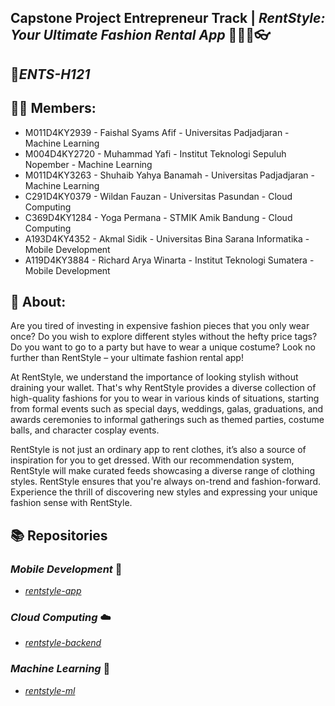 ## Capstone Project Entrepreneur Track | *RentStyle: Your Ultimate Fashion Rental App* 👗👘👔👓

## 🚀*ENTS-H121*
 
## 🧑‍💻 Members: 

* M011D4KY2939 - Faishal Syams Afif - Universitas Padjadjaran - Machine Learning
* M004D4KY2720 - Muhammad Yafi - Institut Teknologi Sepuluh Nopember - Machine Learning
* M011D4KY3263 - Shuhaib Yahya Banamah - Universitas Padjadjaran - Machine Learning
* C291D4KY0379 - Wildan Fauzan - Universitas Pasundan - Cloud Computing
* C369D4KY1284 - Yoga Permana - STMIK Amik Bandung - Cloud Computing
* A193D4KY4352 - Akmal Sidik - Universitas Bina Sarana Informatika - Mobile Development
* A119D4KY3884 - Richard Arya Winarta - Institut Teknologi Sumatera - Mobile Development

## 👔 About:

Are you tired of investing in expensive fashion pieces that you only wear once? Do you wish to explore different styles without the hefty price tags? Do you want to go to a party but have to wear a unique costume? Look no further than RentStyle – your ultimate fashion rental app!

At RentStyle, we understand the importance of looking stylish without draining your wallet. That's why RentStyle provides a diverse collection of high-quality fashions for you to wear in various kinds of situations, starting from formal events such as special days, weddings, galas, graduations, and awards ceremonies to informal gatherings such as themed parties, costume balls, and character cosplay events.

RentStyle is not just an ordinary app to rent clothes, it’s also a source of inspiration for you to get dressed. With our recommendation system, RentStyle will make curated feeds showcasing a diverse range of clothing styles. RentStyle ensures that you're always on-trend and fashion-forward. Experience the thrill of discovering new styles and expressing your unique fashion sense with RentStyle.

## 📚 Repositories

### *Mobile Development* 📱 
* *[rentstyle-app](https://github.com/ENTS-H121-RentStyle/rentstyle-app)*

### *Cloud Computing* ☁️
* *[rentstyle-backend](https://github.com/ENTS-H121-RentStyle/rentstyle-backend)*

### *Machine Learning* 🧠
* *[rentstyle-ml](https://github.com/ENTS-H121-RentStyle/)*
